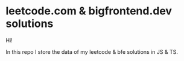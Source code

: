 # leetcode.com & bigfrontend.dev solutions

Hi!

In this repo I store the data of my leetcode & bfe solutions in JS & TS.
